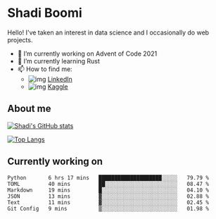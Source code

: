 # Shadi Boomi

Hello! I've taken an interest in data science and I occasionally do web projects.

- 🔭 I’m currently working on Advent of Code 2021
- 🌱 I’m currently learning Rust
- 📫 How to find me: 
  - ![img](https://www.linkedin.com/favicon.ico) [LinkedIn](https://www.linkedin.com/in/shadiboomi/)
  - ![img](https://www.kaggle.com/static/images/favicon.ico) [Kaggle](https://www.kaggle.com/sboomi)

##  About me

[![Shadi's GitHub stats](https://github-readme-stats.vercel.app/api?username=sboomi&show_icons=true&theme=radical)](https://github.com/anuraghazra/github-readme-stats)

[![Top Langs](https://github-readme-stats.vercel.app/api/top-langs/?username=sboomi&layout=compact&theme=default)](https://github.com/anuraghazra/github-readme-stats)

## Currently working on

<!--START_SECTION:waka-->

```text
Python       6 hrs 17 mins   ████████████████████░░░░░   79.79 %
TOML         40 mins         ██░░░░░░░░░░░░░░░░░░░░░░░   08.47 %
Markdown     19 mins         █░░░░░░░░░░░░░░░░░░░░░░░░   04.10 %
JSON         13 mins         ▓░░░░░░░░░░░░░░░░░░░░░░░░   02.88 %
Text         11 mins         ▓░░░░░░░░░░░░░░░░░░░░░░░░   02.45 %
Git Config   9 mins          ▒░░░░░░░░░░░░░░░░░░░░░░░░   01.98 %
```

<!--END_SECTION:waka-->
